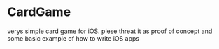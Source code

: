 CardGame
========

verys simple card game for iOS. plese threat it as proof of concept and some basic example of how to write iOS apps
